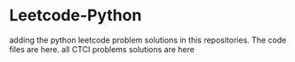 # Leetcode-Python
adding the python leetcode problem solutions in this repositories. 
The code files are here.
all CTCI problems solutions are here














































































































































































































































































































































































































































































































































































































































































































































































































































































































































































































































































































































































































































































